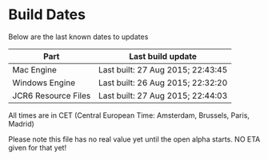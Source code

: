 # Build Dates

Below are the last known dates to updates

Part | Last build update
-----|-----
Mac Engine | Last built: 27 Aug 2015; 22:43:45
Windows Engine | Last built: 26 Aug 2015; 22:32:20
JCR6 Resource Files | Last built: 27 Aug 2015; 22:44:03
All times are in CET (Central European Time: Amsterdam, Brussels, Paris, Madrid)


Please note this file has no real value yet until the open alpha starts. NO ETA given for that yet!
